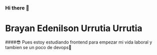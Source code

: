 ### Hi there 👋
# Brayan Edenilson Urrutia Urrutia
####😎 Pues estoy estudiando frontend para empezar mi vida laboral y tambien se un poco de devops👀

